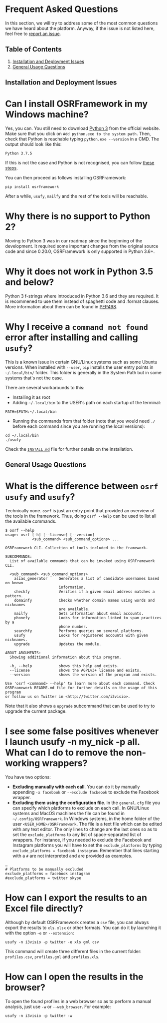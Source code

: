 Frequent Asked Questions
========================

In this section, we will try to address some of the most common questions we have heard about the platform.
Anyway, if the issue is not listed here, feel free to [report an issue](https://github.com/i3visio/osrframework/issues/new).

Table of Contents
------------------

1. [Installation and Deployment Issues](#installation-and-deployment-issues)
2. [General Usage Questions](#general-usage-questions)

Installation and Deployment Issues
----------------------------------

# Can I install OSRFramework in my Windows machine?

Yes, you can.
You still need to download [Python 3](https://www.python.org/downloads/release/python-2715/) from the official website.
Make sure that you click on `Add python.exe to the system path`.
Then, check that Python is reachable typing `python.exe --version` in a CMD.
The output should look like this:

```
Python 3.7.5
```

If this is not the case and Python is not recognised, you can follow [these steps](https://superuser.com/questions/143119/how-do-i-add-python-to-the-windows-path).

You can then proceed as follows installing OSRFramework:

```
pip install osrframework
```

After a while, `usufy`, `mailfy` and the rest of the tools will be reachable.


# Why there is no support to Python 2?

Moving to Python 3 was in our roadmap since the beginning of the development.
It required some important changes from the original source code and since 0.20.0, OSRFramework is only supported in Python 3.6+.

# Why it does not work in Python 3.5 and below?

Python 3 f-strings where introduced in Python 3.6 and they are required.
It is recommened to use them instead of spaghetti code and .format clauses.
More information about them can be found in [PEP498](https://www.python.org/dev/peps/pep-0498/).

# Why I receive a `command not found` error after installing and calling `usufy`?

This is a known issue in certain GNU/Linux systems such as some Ubuntu versions.
When installed with `--user`, `pip` installs the user entry points in `~/.local/bin/` folder.
This folder is generally in the System Path but in some systems that's not the case.

There are several workarounds to this:

- Installing it as root
- Adding `~/.local/bin` to the USER's path on each startup of the terminal:

```
PATH=$PATH:~/.local/bin
```

- Running the commands from that folder (note that you would need `./` before each command since you are running the local versions):
```
cd ~/.local/bin
./usufy
```

Check the [`INSTALL.md`](INSTALL.md) file for further details on the installation.

General Usage Questions
-----------------------

# What is the difference between `osrf usufy` and `usufy`?

Technically none.
`osrf` is just an entry point that provided an overview of the tools in the framework.
Thus, doing `osrf --help` can be used to list all the available commands.

```
$ osrf --help
usage: osrf [-h] [--license] [--version]
            <sub_command> <sub_command_options> ...

OSRFramework CLI. Collection of tools included in the framework.

SUBCOMMANDS:
  List of available commands that can be invoked using OSRFramework CLI.

  <sub_command> <sub_command_options>
    alias_generator     Generates a list of candidate usernames based on known
                        information.
    checkfy             Verifies if a given email address matches a pattern.
    domainfy            Checks whether domain names using words and nicknames
                        are available.
    mailfy              Gets information about email accounts.
    phonefy             Looks for information linked to spam practices by a
                        phone number.
    searchfy            Performs queries on several platforms.
    usufy               Looks for registered accounts with given nicknames.
    upgrade             Updates the module.

ABOUT ARGUMENTS:
  Showing additional information about this program.

  -h, --help            shows this help and exists.
  --license             shows the AGPLv3+ license and exists.
  --version             shows the version of the program and exists.

Use 'osrf <command> --help' to learn more about each command. Check
OSRFramework README.md file for further details on the usage of this program
or follow us on Twitter in <http://twitter.com/i3visio>.
```

Note that it also shows a `upgrade` subcommand that can be used to try to upgrade the current package.

# I see some false positives whenever I launch usufy -n my_nick -p all. What can I do to remove the non-working wrappers?

You have two options:

- **Excluding manually with each call**. You can do it by manually appending `-x facebook` or `--exclude facbeook` to exclude the Facebook wrapper.
- **Excluding them using the configuration file**. In the `general.cfg` file you can specify which platforms to exclude on each call. In GNU/Linux systems and MacOS machines the file can be found in `~/.config/OSRFramework`. In Windows systems, in the home folder of the user `<USER_HOME>/OSRFramework`. The file is a text file which can be edited with any text editor. The only lines to change are the last ones so as to set the  `exclude_platforms` to any list of space-separated list of wrappers. For instance, if you needed to exclude the Facebook and Instagram platforms you will have to set the `exclude_platforms` by typing `exclude_platforms = facebook instagram`. Remember that lines starting with a `#` are not interpreted and are provided as examples.

```
…
# Platforms to be manually excluded
exclude_platforms = facebook instagram
#exclude_platforms = twitter skype
```

# How can I export the results to an Excel file directly?

Although by default OSRFramework creates a `csv` file, you can always export the results to `xls`. `xlsx` or other formats. You can do it by launching it with the option `-e` or `--extension`:

```
usufy -n i3visio -p twitter -e xls gml csv
```

This command will create three different files in the current folder: `profiles.csv`, `profiles.gml` and `profiles.xls`.

# How can I open the results in the browser?

To open the found profiles in a web browser so as to perform a manual analysis, just use `-w` or `--web_browser`. For example:

```
usufy -n i3visio -p twitter -w
```
